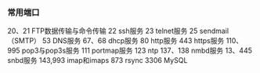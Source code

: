 ### 常用端口

20、21	FTP数据传输与命令传输
22	     ssh服务
23	     telnet服务
25	     sendmail（SMTP）
53	     DNS服务
67、68	dhcp服务
80	     http服务
443	     https服务
110、995	pop3与pop3s服务
111	     portmap服务
123	     ntp
137、138	nmbd服务
13、445	snbd服务
143,993  imap和imaps
873	     rsync
3306	 MySQL
